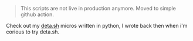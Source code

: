 > This scripts are not live in production anymore. 
> Moved to simple github action.

Check out my [deta.sh](https://deta.sh) micros written in python,
I wrote back then when i'm corious to try deta.sh.
